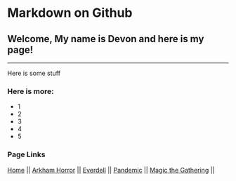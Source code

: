 # Markdown on Github

## Welcome, My name is Devon and here is my page!
---

Here is some stuff 

### Here is more:
* 1
* 2
* 3
* 4
* 5

### Page Links
[Home](https://github.com/Dwalden2021/MarkdownOnGithub/blob/main/README.md) || 
[Arkham Horror](https://github.com/Dwalden2021/MarkdownOnGithub/blob/main/ArkhamHorror.md) || 
[Everdell](https://github.com/Dwalden2021/MarkdownOnGithub/blob/main/Everdell.md) || 
[Pandemic](https://github.com/Dwalden2021/MarkdownOnGithub/blob/main/Pandemic.md) || 
[Magic the Gathering](https://github.com/Dwalden2021/MarkdownOnGithub/blob/main/MTG.md) || 
 
